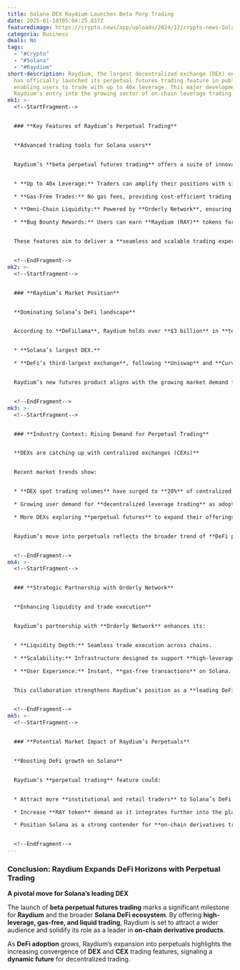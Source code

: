 ```yaml
---
title: Solana DEX Raydium Launches Beta Perp Trading
date: 2025-01-10T05:04:25.837Z
featuredimage: https://crypto.news/app/uploads/2024/12/crypto-news-Solanas-DEX-transactions-belong-to-Pump.fun-option01-1380x820.webp
categoria: Business
deals: No
tags:
  - "#Crypto"
  - "#Solana"
  - "#Raydium"
short-description: Raydium, the largest decentralized exchange (DEX) on Solana,
  has officially launched its perpetual futures trading feature in public beta,
  enabling users to trade with up to 40x leverage. This major development marks
  Raydium's entry into the growing sector of on-chain leverage trading.
mk1: >-
  <!--StartFragment-->


  ### **Key Features of Raydium’s Perpetual Trading**


  **Advanced trading tools for Solana users**


  Raydium’s **beta perpetual futures trading** offers a suite of innovative features aimed at enhancing user experience:


  * **Up to 40x Leverage:** Traders can amplify their positions with significant leverage.

  * **Gas-Free Trades:** No gas fees, providing cost-efficient trading.

  * **Omni-Chain Liquidity:** Powered by **Orderly Network**, ensuring deep liquidity across multiple chains.

  * **Bug Bounty Rewards:** Users can earn **Raydium (RAY)** tokens for reporting **UI/UX bugs** during the beta phase.


  These features aim to deliver a **seamless and scalable trading experience** within the **Solana ecosystem**.


  <!--EndFragment-->
mk2: >-
  <!--StartFragment-->


  ### **Raydium’s Market Position**


  **Dominating Solana’s DeFi landscape**


  According to **DeFiLlama**, Raydium holds over **$3 billion** in **total value locked (TVL)**, making it:


  * **Solana’s largest DEX.**

  * **DeFi’s third-largest exchange**, following **Uniswap** and **Curve**.


  Raydium’s new futures product aligns with the growing market demand for **on-chain derivative products**, building on the momentum of competitors like **Hyperliquid**.


  <!--EndFragment-->
mk3: >-
  <!--StartFragment-->


  ### **Industry Context: Rising Demand for Perpetual Trading**


  **DEXs are catching up with centralized exchanges (CEXs)**


  Recent market trends show:


  * **DEX spot trading volumes** have surged to **20%** of centralized exchange volumes for the first time.

  * Growing user demand for **decentralized leverage trading** as adoption rises.

  * More DEXs exploring **perpetual futures** to expand their offerings.


  Raydium’s move into perpetuals reflects the broader trend of **DeFi platforms** closing the gap with **centralized exchanges** in terms of product diversity.


  <!--EndFragment-->
mk4: >-
  <!--StartFragment-->


  ### **Strategic Partnership with Orderly Network**


  **Enhancing liquidity and trade execution**


  Raydium’s partnership with **Orderly Network** enhances its:


  * **Liquidity Depth:** Seamless trade execution across chains.

  * **Scalability:** Infrastructure designed to support **high-leverage trading**.

  * **User Experience:** Instant, **gas-free transactions** on Solana.


  This collaboration strengthens Raydium’s position as a **leading DeFi platform** on Solana.


  <!--EndFragment-->
mk5: >-
  <!--StartFragment-->


  ### **Potential Market Impact of Raydium’s Perpetuals**


  **Boosting DeFi growth on Solana**


  Raydium’s **perpetual trading** feature could:


  * Attract more **institutional and retail traders** to Solana’s DeFi ecosystem.

  * Increase **RAY token** demand as it integrates further into the platform’s incentive structure.

  * Position Solana as a strong contender for **on-chain derivatives trading**.


  <!--EndFragment-->
---
```

<!--StartFragment-->

### **Conclusion: Raydium Expands DeFi Horizons with Perpetual Trading**

**A pivotal move for Solana’s leading DEX**

The launch of **beta perpetual futures trading** marks a significant milestone for **Raydium** and the broader **Solana DeFi ecosystem**. By offering **high-leverage, gas-free, and liquid trading**, Raydium is set to attract a wider audience and solidify its role as a leader in **on-chain derivative products**.

As **DeFi adoption** grows, Raydium’s expansion into perpetuals highlights the increasing convergence of **DEX** and **CEX** trading features, signaling a **dynamic future** for decentralized trading.

<!--EndFragment-->